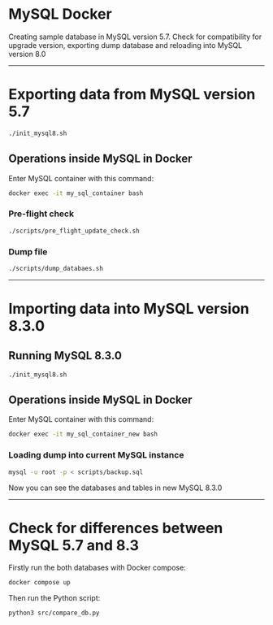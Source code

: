 # MySQL Docker

Creating sample database in MySQL version 5.7. Check for compatibility for upgrade version, exporting dump database and reloading into MySQL version 8.0

___

# Exporting data from MySQL version 5.7
```bash
./init_mysql8.sh
```

## Operations inside MySQL in Docker

Enter MySQL container with this command:
```bash
docker exec -it my_sql_container bash 
```

### Pre-flight check
```bash
./scripts/pre_flight_update_check.sh
```

### Dump file
```bash
./scripts/dump_databaes.sh
```
___
# Importing data into MySQL version 8.3.0

## Running MySQL 8.3.0
```bash
./init_mysql8.sh
```

## Operations inside MySQL in Docker
Enter MySQL container with this command:
```bash
docker exec -it my_sql_container_new bash 
```

### Loading dump into current MySQL instance

```bash
mysql -u root -p < scripts/backup.sql 
```

Now you can see the databases and tables in new MySQL 8.3.0

---

# Check for differences between MySQL 5.7 and 8.3

Firstly run the both databases with Docker compose:
```bash
docker compose up
```

Then run the Python script:
```bash
python3 src/compare_db.py
```
